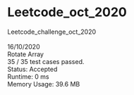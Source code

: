 # Leetcode_oct_2020
Leetcode_challenge_oct_2020\
\
16/10/2020\
Rotate Array\
35 / 35 test cases passed.\
Status: Accepted\
Runtime: 0 ms\
Memory Usage: 39.6 MB


